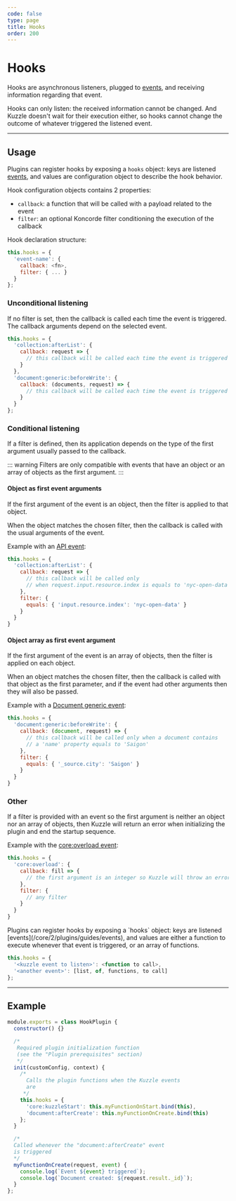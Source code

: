 ```yaml
---
code: false
type: page
title: Hooks
order: 200
---
```


# Hooks

Hooks are asynchronous listeners, plugged to [events](/core/2/plugins/guides/events), and receiving information regarding that event.

Hooks can only listen: the received information cannot be changed. And Kuzzle doesn't wait for their execution either, so hooks cannot change the outcome of whatever triggered the listened event.

---

## Usage

<SinceBadge version="2.2.0" />

Plugins can register hooks by exposing a `hooks` object: keys are listened [events](/core/2/plugins/guides/events), and values are configuration object to describe the hook behavior.

Hook configuration objects contains 2 properties:
 - `callback`: a function that will be called with a payload related to the event
 - `filter`: an optional Koncorde filter conditioning the execution of the callback

Hook declaration structure:
```js
this.hooks = {
  'event-name': {
    callback: <fn>,
    filter: { ... }
  }
};
```

### Unconditional listening

If no filter is set, then the callback is called each time the event is triggered.  
The callback arguments depend on the selected event. 

```js
this.hooks = {
  'collection:afterList': {
    callback: request => {
      // this callback will be called each time the event is triggered
    }
  },
  'document:generic:beforeWrite': {
    callback: (documents, request) => {
      // this callback will be called each time the event is triggered
    }
  }
};
```

### Conditional listening

If a filter is defined, then its application depends on the type of the first argument usually passed to the callback.  

::: warning
Filters are only compatible with events that have an object or an array of objects as the first argument.
:::

#### Object as first event arguments

If the first argument of the event is an object, then the filter is applied to that object.

When the object matches the chosen filter, then the callback is called with the usual arguments of the event.

Example with an [API event](/core/2/plugins/guides/events/api-events/):

```js
this.hooks = {
  'collection:afterList': {
    callback: request => {
      // this callback will be called only 
      // when request.input.resource.index is equals to 'nyc-open-data'
    },
    filter: {
      equals: { 'input.resource.index': 'nyc-open-data' }
    }
  }
}
```

#### Object array as first event argument

If the first argument of the event is an array of objects, then the filter is applied on each object.  

When an object matches the chosen filter, then the callback is called with that object as the first parameter, and if the event had other arguments then they will also  be passed.

Example with a [Document generic event](/core/2/plugins/guides/events/generic-document-events/):
```js
this.hooks = {
  'document:generic:beforeWrite': {
    callback: (document, request) => {
      // this callback will be called only when a document contains
      // a 'name' property equals to 'Saigon'
    },
    filter: {
      equals: { '_source.city': 'Saigon' }
    }
  }
}
```

### Other

If a filter is provided with an event so the first argument is neither an object nor an array of objects, then Kuzzle will return an error when initializing the plugin and end the startup sequence.

Example with the [core:overload event](/core/2/plugins/guides/events/core-overload/):

```js
this.hooks = {
  'core:overload': {
    callback: fill => {
      // the first argument is an integer so Kuzzle will throw an error and shutdown
    },
    filter: {
      // any filter
    }
  }
}
```

<DeprecatedBadge version="2.2.0" />
Plugins can register hooks by exposing a `hooks` object: keys are listened [events](/core/2/plugins/guides/events), and values are either a function to execute whenever that event is triggered, or an array of functions.

```js
this.hooks = {
  '<kuzzle event to listen>': <function to call>,
  '<another event>': [list, of, functions, to call]
};
```

---

## Example

```js
module.exports = class HookPlugin {
  constructor() {}

  /*
   Required plugin initialization function
   (see the "Plugin prerequisites" section)
   */
  init(customConfig, context) {
    /*
      Calls the plugin functions when the Kuzzle events
      are
     */
    this.hooks = {
      'core:kuzzleStart': this.myFunctionOnStart.bind(this),
      'document:afterCreate': this.myFunctionOnCreate.bind(this)
    };
  }

  /*
  Called whenever the "document:afterCreate" event
  is triggered
  */
  myFunctionOnCreate(request, event) {
    console.log(`Event ${event} triggered`);
    console.log(`Document created: ${request.result._id}`);
  }
};
```
